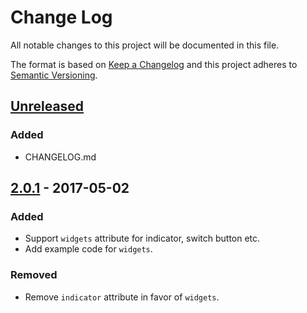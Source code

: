 # Change Log
All notable changes to this project will be documented in this file.

The format is based on [Keep a Changelog](http://keepachangelog.com/)
and this project adheres to [Semantic Versioning](http://semver.org/).

## [Unreleased]
### Added
- CHANGELOG.md

## [2.0.1] - 2017-05-02
### Added
- Support `widgets` attribute for indicator, switch button etc.
- Add example code for `widgets`.
### Removed
- Remove `indicator` attribute in favor of `widgets`.


[Unreleased]: https://github.com/amio/re-carousel/compare/v2.0.1...HEAD
[2.0.1]: https://github.com/amio/re-carousel/compare/v2.0.1...v1.2.6
